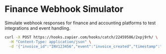 # Finance Webhook Simulator

Simulate webhook responses for finance and accounting platforms to test integrations and event handling.

```bash
curl -X POST https://hooks.zapier.com/hooks/catch/22459586/2xpj9rh/ \
  -H "Content-Type: application/json" \
  -d '{"invoice_id":"INV123456","event":"invoice_created","timestamp":"2025-04-24T14:01:21Z"}'
